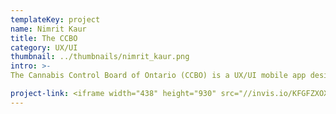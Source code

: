 ```yaml
---
templateKey: project
name: Nimrit Kaur
title: The CCBO
category: UX/UI
thumbnail: ../thumbnails/nimrit_kaur.png
intro: >-
The Cannabis Control Board of Ontario (CCBO) is a UX/UI mobile app design which educates users with the resources to research, explore and learn about everything marijuana. Some features include; able to filter through strains targeting specific moods, activities and medical symptoms, creating a personalized profile, providing learning resources, managing your prescriptions and making purchases.

project-link: <iframe width="438" height="930" src="//invis.io/KFGFZXOXC6R" frameborder="0" allowfullscreen></iframe>
---
```

